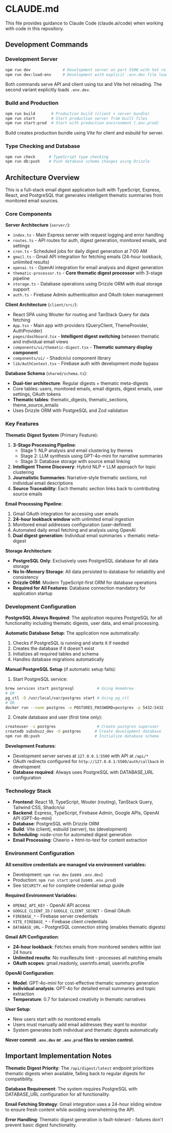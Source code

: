 # CLAUDE.md

This file provides guidance to Claude Code (claude.ai/code) when working with code in this repository.

## Development Commands

### Development Server
```bash
npm run dev              # Development server on port 5500 with hot reload
npm run dev:load-env     # Development with explicit .env.dev file loading
```
Both commands serve API and client using tsx and Vite hot reloading. The second variant explicitly loads `.env.dev`.

### Build and Production
```bash
npm run build       # Production build (client + server bundle)
npm run start       # Start production server from built files
npm run start:prod  # Start with production environment (.env.prod)
```
Build creates production bundle using Vite for client and esbuild for server.

### Type Checking and Database
```bash
npm run check      # TypeScript type checking
npm run db:push    # Push database schema changes using Drizzle
```

## Architecture Overview

This is a full-stack email digest application built with TypeScript, Express, React, and PostgreSQL that generates intelligent thematic summaries from monitored email sources.

### Core Components

**Server Architecture** (`server/`):
- `index.ts` - Main Express server with request logging and error handling
- `routes.ts` - API routes for auth, digest generation, monitored emails, and settings
- `cron.ts` - Scheduled jobs for daily digest generation at 7:00 AM
- `gmail.ts` - Gmail API integration for fetching emails (24-hour lookback, unlimited results)
- `openai.ts` - OpenAI integration for email analysis and digest generation
- `thematic-processor.ts` - **Core thematic digest processor** with 3-stage pipeline
- `storage.ts` - Database operations using Drizzle ORM with dual storage support
- `auth.ts` - Firebase Admin authentication and OAuth token management

**Client Architecture** (`client/src/`):
- React SPA using Wouter for routing and TanStack Query for data fetching
- `App.tsx` - Main app with providers (QueryClient, ThemeProvider, AuthProvider)
- `pages/dashboard.tsx` - **Intelligent digest switching** between thematic and individual email views
- `components/ui/thematic-digest.tsx` - **Thematic summary display component**
- `components/ui/` - Shadcn/ui component library
- `lib/AuthContext.tsx` - Firebase auth with development mode bypass

**Database Schema** (`shared/schema.ts`):
- **Dual-tier architecture**: Regular digests + thematic meta-digests
- Core tables: users, monitored emails, email digests, digest emails, user settings, OAuth tokens
- **Thematic tables**: thematic_digests, thematic_sections, theme_source_emails
- Uses Drizzle ORM with PostgreSQL and Zod validation

### Key Features

**Thematic Digest System** (Primary Feature):
1. **3-Stage Processing Pipeline**:
   - Stage 1: NLP analysis and email clustering by themes
   - Stage 2: LLM synthesis using GPT-4o-mini for narrative summaries  
   - Stage 3: Database storage with source email linking
2. **Intelligent Theme Discovery**: Hybrid NLP + LLM approach for topic clustering
3. **Journalistic Summaries**: Narrative-style thematic sections, not individual email descriptions
4. **Source Traceability**: Each thematic section links back to contributing source emails

**Email Processing Pipeline**:
1. Gmail OAuth integration for accessing user emails
2. **24-hour lookback window** with unlimited email ingestion
3. Monitored email addresses configuration (user-defined)
4. Automated daily email fetching and analysis using OpenAI
5. **Dual digest generation**: Individual email summaries + thematic meta-digest

**Storage Architecture**:
- **PostgreSQL Only**: Exclusively uses PostgreSQL database for all data storage
- **No In-Memory Storage**: All data persisted to database for reliability and consistency
- **Drizzle ORM**: Modern TypeScript-first ORM for database operations
- **Required for All Features**: Database connection mandatory for application startup

### Development Configuration

**PostgreSQL Always Required**:
The application requires PostgreSQL for all functionality including thematic digests, user data, and email processing.

**Automatic Database Setup**:
The application now automatically:
1. Checks if PostgreSQL is running and starts it if needed
2. Creates the database if it doesn't exist
3. Initializes all required tables and schema
4. Handles database migrations automatically

**Manual PostgreSQL Setup** (if automatic setup fails):
1. Start PostgreSQL service:
```bash
brew services start postgresql          # Using Homebrew
# OR
pg_ctl -D /usr/local/var/postgres start # Using pg_ctl
# OR  
docker run --name postgres -e POSTGRES_PASSWORD=postgres -p 5432:5432 -d postgres # Using Docker
```

2. Create database and user (first time only):
```bash
createuser -s postgres                  # Create postgres superuser
createdb subsbuzz_dev -O postgres      # Create development database
npm run db:push                        # Initialize database schema
```

**Development Features**:
- Development server serves at `127.0.0.1:5500` with API at `/api/*`
- OAuth redirects configured for `http://127.0.0.1:5500/auth/callback` in development
- **Database required**: Always uses PostgreSQL with DATABASE_URL configuration

### Technology Stack

- **Frontend**: React 18, TypeScript, Wouter (routing), TanStack Query, Tailwind CSS, Shadcn/ui
- **Backend**: Express, TypeScript, Firebase Admin, Google APIs, OpenAI API (GPT-4o-mini)
- **Database**: PostgreSQL with Drizzle ORM
- **Build**: Vite (client), esbuild (server), tsx (development)
- **Scheduling**: node-cron for automated digest generation
- **Email Processing**: Cheerio + html-to-text for content extraction

### Environment Configuration

**All sensitive credentials are managed via environment variables:**

- Development: `npm run dev` (uses `.env.dev`)
- Production: `npm run start:prod` (uses `.env.prod`)
- See `SECURITY.md` for complete credential setup guide

**Required Environment Variables:**
- `OPENAI_API_KEY` - OpenAI API access
- `GOOGLE_CLIENT_ID` / `GOOGLE_CLIENT_SECRET` - Gmail OAuth
- `FIREBASE_*` - Firebase server credentials  
- `VITE_FIREBASE_*` - Firebase client credentials
- `DATABASE_URL` - PostgreSQL connection string (enables thematic digests)

**Gmail API Configuration**:
- **24-hour lookback**: Fetches emails from monitored senders within last 24 hours
- **Unlimited results**: No maxResults limit - processes all matching emails
- **OAuth scopes**: gmail.readonly, userinfo.email, userinfo.profile

**OpenAI Configuration**:
- **Model**: GPT-4o-mini for cost-effective thematic summary generation
- **Individual analysis**: GPT-4o for detailed email summaries and topic extraction
- **Temperature**: 0.7 for balanced creativity in thematic narratives

**User Setup**:
- New users start with no monitored emails
- Users must manually add email addresses they want to monitor
- System generates both individual and thematic digests automatically

**Never commit `.env.dev` or `.env.prod` files to version control.**

## Important Implementation Notes

**Thematic Digest Priority**: The `/api/digest/latest` endpoint prioritizes thematic digests when available, falling back to regular digests for compatibility.

**Database Requirement**: The system requires PostgreSQL with DATABASE_URL configuration for all functionality.

**Email Fetching Strategy**: Gmail integration uses a 24-hour sliding window to ensure fresh content while avoiding overwhelming the API.

**Error Handling**: Thematic digest generation is fault-tolerant - failures don't prevent basic digest functionality.